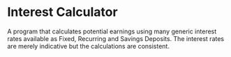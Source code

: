 # Interest Calculator
A program that calculates potential earnings using many generic interest rates available as Fixed, Recurring and Savings Deposits. The interest rates are merely indicative but the calculations are consistent.

